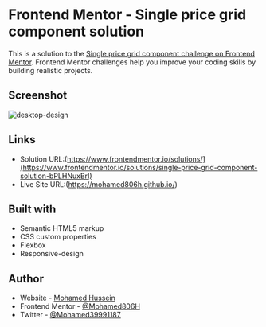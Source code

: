 # Frontend Mentor - Single price grid component solution

This is a solution to the [Single price grid component challenge on Frontend Mentor](https://www.frontendmentor.io/challenges/single-price-grid-component-5ce41129d0ff452fec5abbbc). Frontend Mentor challenges help you improve your coding skills by building realistic projects. 


## Screenshot

![desktop-design](https://user-images.githubusercontent.com/91362640/195993688-c09b099f-f5a3-4bb6-944b-f2860118d1c9.jpg)

## Links

- Solution URL:(https://www.frontendmentor.io/solutions/](https://www.frontendmentor.io/solutions/single-price-grid-component-solution-bPLHNuxBrI)
- Live Site URL:(https://mohamed806h.github.io/)

## Built with

- Semantic HTML5 markup
- CSS custom properties
- Flexbox
- Responsive-design

## Author

- Website - [Mohamed Hussein](https://mohameds7s-portfolio.netlify.app/)
- Frontend Mentor - [@Mohamed806H](https://www.frontendmentor.io/profile/Mohamed806H)
- Twitter - [@Mohamed39991187](https://www.twitter.com/Mohamed39991187)
